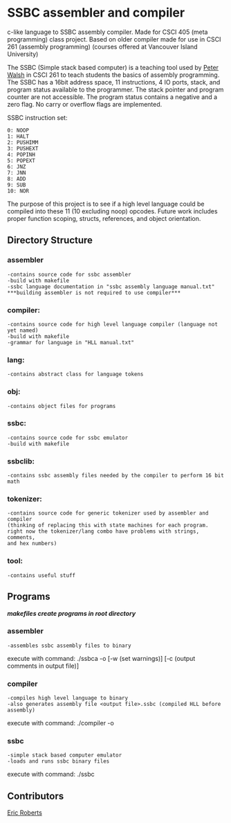 # SSBC assembler and compiler

c-like language to SSBC assembly compiler. Made for CSCI 405 (meta programming) class project. Based on older compiler made for use in CSCI 261 (assembly programming) (courses offered at Vancouver Island University)

The SSBC (Simple stack based computer) is a teaching tool used by [Peter Walsh](http://csciun1.mala.bc.ca:8080/~pwalsh/) in CSCI 261 to teach students the basics of assembly programming. The SSBC has a 16bit address space, 11 instructions, 4 IO ports, stack, and program status available to the programmer. The stack pointer and program counter are not accessible. The program status contains a negative and a zero flag. No carry or overflow flags are implemented.

SSBC instruction set:
```
0: NOOP
1: HALT
2: PUSHIMM
3: PUSHEXT
4: POPINH
5: POPEXT
6: JNZ
7: JNN
8: ADD
9: SUB
10: NOR
```

The purpose of this project is to see if a high level language could be compiled into these 11 (10 excluding noop) opcodes. Future work includes proper function scoping, structs, references, and object orientation.

## Directory Structure

### assembler
	-contains source code for ssbc assembler
	-build with makefile
	-ssbc language documentation in "ssbc assembly language manual.txt"
	***building assembler is not required to use compiler***

### compiler:
	-contains source code for high level language compiler (language not yet named)
	-build with makefile
	-grammar for language in "HLL manual.txt"

### lang:
	-contains abstract class for language tokens

### obj:
	-contains object files for programs

### ssbc:
	-contains source code for ssbc emulator
	-build with makefile

### ssbclib:
	-contains ssbc assembly files needed by the compiler to perform 16 bit math

### tokenizer:
	-contains source code for generic tokenizer used by assembler and compiler
	(thinking of replacing this with state machines for each program.
	right now the tokenizer/lang combo have problems with strings, comments,
	and hex numbers)

### tool:
	-contains useful stuff

## Programs

***makefiles create programs in root directory***

### assembler
	-assembles ssbc assembly files to binary
execute with command:
./ssbca <files to assemble> -o <output file> [-w (set warnings)] [-c (output comments in output file)]

### compiler
	-compiles high level language to binary
	-also generates assembly file <output file>.ssbc (compiled HLL before assembly)
execute with command:
./compiler <files to compiler> -o <output file>

### ssbc
	-simple stack based computer emulator
	-loads and runs ssbc binary files
execute with command:
./ssbc

## Contributors
[Eric Roberts](https://github.com/E-Rockalanche)
